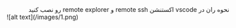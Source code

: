 <div dir="rtl">
نحوه ران در vscode
اکستنشن remote ssh و remote explorer رو نصب کنید
</div>
![alt text](/images/1.png)
